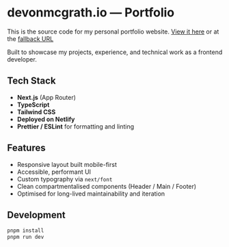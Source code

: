 # devonmcgrath.io — Portfolio

This is the source code for my personal portfolio website.
[View it here](https://devonmcgrath.io/) or at the [fallback URL](https://devonsportfolio.netlify.app/)

Built to showcase my projects, experience, and technical work as a frontend developer.

## Tech Stack

- **Next.js** (App Router)
- **TypeScript**
- **Tailwind CSS**
- **Deployed on Netlify**
- **Prettier / ESLint** for formatting and linting

## Features

- Responsive layout built mobile-first
- Accessible, performant UI
- Custom typography via `next/font`
- Clean compartmentalised components (Header / Main / Footer)
- Optimised for long-lived maintainability and iteration

## Development

```bash
pnpm install
pnpm run dev
```
